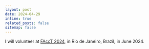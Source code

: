 ```yaml
---
layout: post
date: 2024-04-29
inline: true
related_posts: false
sitemap: false
---
```


I will volunteer at [FAccT 2024](https://facctconference.org/2024/), in
Rio de Janeiro, Brazil, in June 2024.
